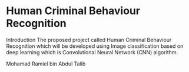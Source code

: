 # Human Criminal Behaviour Recognition
Introduction
The proposed project called Human Criminal Behaviour Recognition which will be developed using Image classification based on deep learning which is Convolutional Neural Network (CNN) algorithm. 






Mohamad Ramiel bin Abdul Talib
